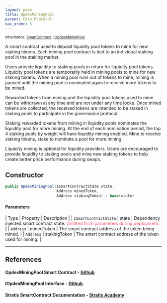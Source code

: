 ```yaml
---
layout: page
title: OpdexMiningPool
parent: Core Protocol
nav_order: 5
---
```


<small>Inheritance: [SmartContract](#references), [IOpdexMiningPool](#references)</small>

A smart contract used to deposit liquidity pool tokens to mine for new staking tokens. Each mining pool contract is tied to an individual staking pool in the staking market.

Users provide liquidity to staking pools in return for liquidity pool tokens. Liquidity pool tokens are temporarily held in mining pools to mine for new staking tokens. When a mining pool runs out of tokens to mine, mining is paused until the mining pool is nominated again to receive more tokens to be mined.

Rewarded tokens from mining and the liquidity pool tokens used to mine can be withdrawn at any time and are not under any time locks. Once mined tokens are collected, the received tokens are intended to be staked in staking pools to participate in the governance protocol.

Staking rewarded tokens from mining in liquidity pools nominates the liquidity pool for more mining. At the end of each nomination period, the top 4 staking pools by weight will have liquidity mining enabled. Mine to receive staking tokens, stake to nominate a pool for more mining.

Liquidity mining is optional for liquidity providers. Users are encouraged to provide liquidity to staking pools and mine new staking tokens to help create better price performance during swaps.

## Constructor

```csharp
public OpdexMiningPool(ISmartContractState state,
                       Address minedToken,
                       Address stakingToken) : base(state)
```

#### Parameters

| Type | Property | Description |
| `ISmartContractState` | state | Dependency injected smart contract state. <span style="color: #f7556b;"> Omitted from parameters during deployment.</span> |
| `Address` | minedToken | The smart contract address of the token being mined. |
| `Address` | stakingToken | The smart contract address of the token used for mining. |

---

## References

#### OpdexMiningPool Smart Contract - <a href="https://github.com/Opdex/opdex-v1-core/blob/main/src/Contracts/Pools/OpdexMiningPool.cs" target="_blank">Github</a>

#### IOpdexMiningPool Interface - <a href="https://github.com/Opdex/opdex-v1-core/blob/main/src/Interfaces/Pools/IOpdexMiningPool.cs" target="_blank">Github</a>

#### Stratis SmartContract Documentation - <a href="https://academy.stratisplatform.com/Architecture%20Reference/SmartContracts/working-with-contracts.html" target="_blank">Stratis Academy</a>
